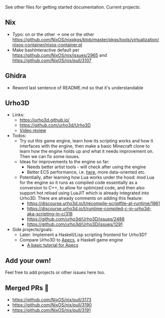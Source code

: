 See other files for getting started documentation. Current projects:

## Nix
* Typo: on or the other -> one or the other https://github.com/NixOS/nixpkgs/blob/master/pkgs/tools/virtualization/nixos-container/nixos-container.pl
* Make bashInteractive default per https://github.com/NixOS/nix/issues/2965 and https://github.com/NixOS/nix/pull/3107

## Ghidra
* Reword last sentence of README.md so that it's understandable

## Urho3D
* Links:
  * <https://urho3d.github.io/>
  * <https://github.com/urho3d/Urho3D>
  * [Video review](https://youtu.be/p8A4OTtegIc)
* Todos:
  * Try out this game engine, learn how its scripting works and how it interfaces with the engine, then make a basic Minecraft clone to learn how the engine holds up and what it needs improvement on. Then we can fix some issues.
  * Ideas for improvements to the engine so far:
    * Needs better artist tools - will check after using the engine
    * Better ECS performance, i.e. [here](https://github.com/urho3d/Urho3D/blob/master/Source/Urho3D/Scene/LogicComponent.h), more data-oriented etc. 
  * Potentially, after learning how Lua works under the hood: mod Lua for the engine so it runs as compiled code essentially as a conversion to C++, to allow for optimized code, and then also support hot reload using LuaJIT which is already integrated into Urho3D. There are already comments on adding this feature: 
    * <https://discourse.urho3d.io/t/recompile-scriptfile-at-runtime/1961>
    * <https://discourse.urho3d.io/t/runtime-compiled-c-in-urho3d-aka-scripting-in-c/318>
    * <https://github.com/urho3d/Urho3D/issues/2488>
    * <https://github.com/urho3d/Urho3D/issues/1291>
* Side projects/goals:
  * Later: Implement a Haskell/Lisp scripting frontend for Urho3D?
  * Compare Urho3D to [Apecs](https://github.com/jonascarpay/apecs), a Haskell game engine
    * [A basic tutorial for Apecs](https://steemit.com/blog/@aas-sh/an-introduction-to-developing-games-in-haskell-with-apecs)

## Add your own!
Feel free to add projects or other issues here too.

## Merged PRs :tada:
* https://github.com/NixOS/nix/pull/3173
* https://github.com/NixOS/nix/pull/3190
* https://github.com/NixOS/nix/pull/3191
